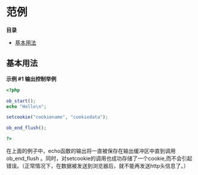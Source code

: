 范例
====

**目录**

-   [基本用法](/outcontrol/examples.html#基本用法)

基本用法
--------

**示例 \#1 输出控制举例**

``` php
<?php

ob_start();
echo "Hello\n";

setcookie("cookiename", "cookiedata");

ob_end_flush();

?>
```

在上面的例子中，<span
class="function">echo</span>函数的输出将一直被保存在输出缓冲区中直到调用
<span class="function">ob\_end\_flush</span> 。同时，对<span
class="function">setcookie</span>的调用也成功存储了一个cookie,而不会引起错误。（正常情况下，在数据被发送到浏览器后，就不能再发送http头信息了。）
